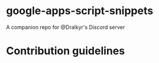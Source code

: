 # google-apps-script-snippets
A companion repo for @Dralkyr's Discord server

# Contribution guidelines
